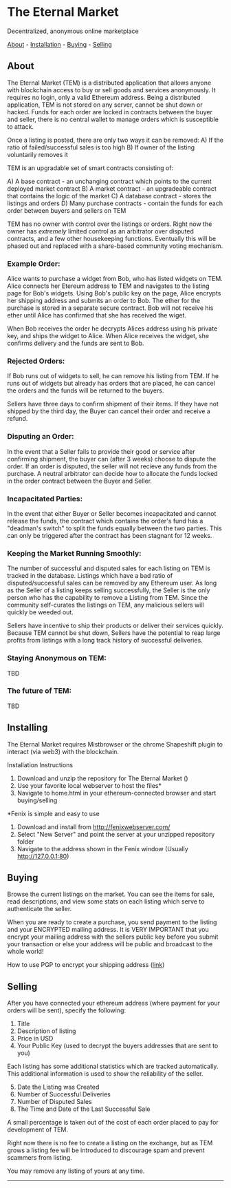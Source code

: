 # The Eternal Market
Decentralized, anonymous online marketplace

[About](#About) - [Installation](#Installing) - [Buying](#Buying) - [Selling](#Selling)


## About

The Eternal Market (TEM) is a distributed application that allows anyone with blockchain access to buy or sell goods and services anonymously. It requires no login, only a valid Ethereum address. Being a distributed application, TEM is not stored on any server, cannot be shut down or hacked. Funds for each order are locked in contracts between the buyer and seller, there is no central wallet to manage orders which is susceptible to attack.

Once a listing is posted, there are only two ways it can be removed:
A) If the ratio of failed/successful sales is too high
B) If owner of the listing voluntarily removes it

TEM is an upgradable set of smart contracts consisting of:

A) A base contract - an unchanging contract which points to the current deployed market contract
B) A market contract - an upgradeable contract that contains the logic of the market
C) A database contract - stores the listings and orders
D) Many purchase contracts - contain the funds for each order between buyers and sellers on TEM

TEM has no owner with control over the listings or orders. Right now the owner has *extremely* limited control as an arbitrator over disputed contracts, and a few other housekeeping functions. Eventually this will be phased out and replaced with a share-based community voting mechanism.

### Example Order:
Alice wants to purchase a widget from Bob, who has listed widgets on TEM. Alice connects her Etereum address to TEM and navigates to the listing page for Bob's widgets. Using Bob's public key on the page, Alice encrypts her shipping address and submits an order to Bob. The ether for the purchase is stored in a separate secure contract. Bob will not receive his ether until Alice has confirmed that she has received the wiget.

When Bob receives the order he decrypts Alices address using his private key, and ships the widget to Alice. When Alice receives the widget, she confirms delivery and the funds are sent to Bob.

### Rejected Orders:
If Bob runs out of widgets to sell, he can remove his listing from TEM. If he runs out of widgets but already has orders that are placed, he can cancel the orders and the funds will be returned to the buyers.

Sellers have three days to confirm shipment of their items. If they have not shipped by the third day, the Buyer can cancel their order and receive a refund.

### Disputing an Order:
In the event that a Seller fails to provide their good or service after confirming shipment, the buyer can (after 3 weeks) choose to dispute the order. If an order is disputed, the seller will not recieve any funds from the purchase. A neutral arbitrator can decide how to allocate the funds locked in the order contract between the Buyer and Seller.

### Incapacitated Parties:
In the event that either Buyer or Seller becomes incapacitated and cannot release the funds, the contract which contains the order's fund has a "deadman's switch" to split the funds equally between the two parties. This can only be triggered after the contract has been stagnant for 12 weeks.

### Keeping the Market Running Smoothly:
The number of successful and disputed sales for each listing on TEM is tracked in the database. Listings which have a bad ratio of disputed/successful sales can be removed by any Ethereum user. As long as the Seller of a listing keeps selling successfully, the Seller is the only person who has the capability to remove a Listing from TEM. Since the community self-curates the listings on TEM, any malicious sellers will quickly be weeded out.

Sellers have incentive to ship their products or deliver their services quickly. Because TEM cannot be shut down, Sellers have the potential to reap large profits from listings with a long track history of successful deliveries.

### Staying Anonymous on TEM:

TBD

### The future of TEM:
TBD

## Installing

The Eternal Market requires Mistbrowser or the chrome Shapeshift plugin to interact (via web3) with the blockchain.

Installation Instructions
1) Download and unzip the repository for The Eternal Market ()
2) Use your favorite local webserver to host the files*
3) Navigate to home.html in your ethereum-connected browser and start buying/selling

*Fenix is simple and easy to use
1) Download and install from http://fenixwebserver.com/
2) Select "New Server" and point the server at your unzipped repository folder
3) Navigate to the address shown in the Fenix window (Usually http://127.0.0.1:80)

## Buying
Browse the current listings on the market. You can see the items for sale, read descriptions, and view some stats on each listing which serve to authenticate the seller.

When you are ready to create a purchase, you send payment to the listing and your ENCRYPTED mailing address. It is VERY IMPORTANT that you encrypt your mailing address with the sellers public key before you submit your transaction or else your address will be public and broadcast to the whole world!

How to use PGP to encrypt your shipping address ([link](http://www.bitcoinnotbombs.com/beginners-guide-to-pgp/))

## Selling

After you have connected your ethereum address (where payment for your orders will be sent),
specify the following:
1) Title
2) Description of listing
3) Price in USD
4) Your Public Key (used to decrypt the buyers addresses that are sent to you)

Each listing has some additional statistics which are tracked automatically. This additional
information is used to show the reliability of the seller.

5) Date the Listing was Created
6) Number of Successful Deliveries 
6) Number of Disputed Sales
8) The Time and Date of the Last Successful Sale

A small percentage is taken out of the cost of each order placed to pay for development of TEM.

Right now there is no fee to create a listing on the exchange, but as TEM grows a listing fee
will be introduced to discourage spam and prevent scammers from listing.

You may remove any listing of yours at any time. 
___________________________________________________________________________





